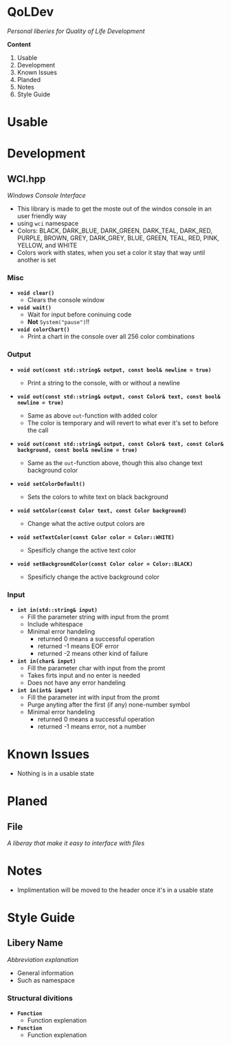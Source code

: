 # QoLDev
*Personal liberies for Quality of Life Development*

**Content**
1. Usable
1. Development
1. Known Issues
1. Planded
1. Notes
1. Style Guide

# Usable 

# Development
## WCI.hpp
*Windows Console Interface*
* This library is made to get the moste out of the windos console in an user friendly way
* using `wci` namespace
* Colors: BLACK, DARK_BLUE, DARK_GREEN, DARK_TEAL, DARK_RED, PURPLE, BROWN,	GREY, DARK_GREY, BLUE, GREEN, TEAL, RED, PINK, YELLOW, and WHITE
* Colors work with states, when you set a color it stay that way until another is set
### Misc
* **`void clear()`**
    * Clears the console window
* **`void wait()`**
    * Wait for input before coninuing code
    * **Not** `System("pause")`!!
* **`void colorChart()`**
    * Print a chart in the console over all 256 color combinations
### Output
* **`void out(const std::string& output, const bool& newline = true)`**
    * Print a string to the console, with or without a newline
* **`void out(const std::string& output, const Color& text, const bool& newline = true)`**
    * Same as above `out`-function with added color
    * The color is temporary and will revert to what ever it's set to before the call 
* **`void out(const std::string& output, const Color& text, const Color& background, const bool& newline = true)`**
    * Same as the `out`-function above, though this also change text background color

* **`void setColorDefault()`**
    * Sets the colors to white text on black background
* **`void setColor(const Color text, const Color background)`**
    * Change what the active output colors are
* **`void setTextColor(const Color color = Color::WHITE)`**
    * Spesificly change the active text color
* **`void setBackgroundColor(const Color color = Color::BLACK)`**
    * Spesificly change the active background color

### Input
* **`int in(std::string& input)`**
    * Fill the parameter string with input from the promt
    * Include whitespace
    * Minimal error handeling
        * returned 0 means a successful operation
        * returned -1 means EOF error
        * returned -2 means other kind of failure
* **`int in(char& input)`**
    * Fill the parameter char with input from the promt
    * Takes firts input and no enter is needed
    * Does not have any error handeling
* **`int in(int& input)`**
    * Fill the parameter int with input from the promt
    * Purge anyting after the first (if any) none-number symbol
    * Minimal error handeling
        * returned 0 means a successful operation
        * returned -1 means error, not a number


# Known Issues
* Nothing is in a usable state

# Planed
## File
*A liberay that make it easy to interface with files*

# Notes
* Implimentation will be moved to the header once it's in a usable state

# Style Guide
## Libery Name
*Abbreviation explanation*
* General information
* Such as namespace
### Structural divitions
* **`Function`**
    * Function explenation
* **`Function`**
    * Function explenation